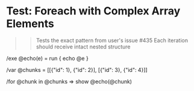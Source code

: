 # Test: Foreach with Complex Array Elements

>> Tests the exact pattern from user's issue #435
>> Each iteration should receive intact nested structure

/exe @echo(e) = run { echo @e }

/var @chunks = [[{"id": 1}, {"id": 2}], [{"id": 3}, {"id": 4}]]

/for @chunk in @chunks => show @echo(@chunk)

